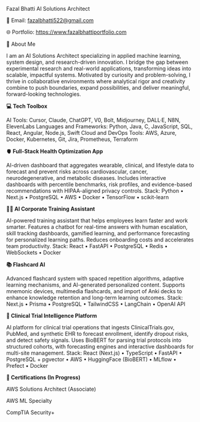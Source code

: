 Fazal Bhatti  AI Solutions Architect

📧 Email: fazalbhatti522@gmail.com

🌐 Portfolio: https://www.fazalbhattiportfolio.com

👋 About Me

I am an AI Solutions Architect specializing in applied machine learning, system design, and research-driven innovation. I bridge the gap between experimental research and real-world applications, transforming ideas into scalable, impactful systems. Motivated by curiosity and problem-solving, I thrive in collaborative environments where analytical rigor and creativity combine to push boundaries, expand possibilities, and deliver meaningful, forward-looking technologies.

**💻 Tech Toolbox**

AI Tools: Cursor, Claude, ChatGPT, V0, Bolt, Midjourney, DALL·E, N8N, ElevenLabs
Languages and Frameworks: Python, Java, C, JavaScript, SQL, React, Angular, Node.js, Swift
Cloud and DevOps Tools: AWS, Azure, Docker, Kubernetes, Git, Jira, Prometheus, Terraform

**🫀 Full-Stack Health Optimization App**

AI-driven dashboard that aggregates wearable, clinical, and lifestyle data to forecast and prevent risks across cardiovascular, cancer, neurodegenerative, and metabolic diseases. Includes interactive dashboards with percentile benchmarks, risk profiles, and evidence-based recommendations with HIPAA-aligned privacy controls.
Stack: Python • Next.js • PostgreSQL • AWS • Docker • TensorFlow • scikit-learn


**👨‍💼 AI Corporate Training Assistant**

AI-powered training assistant that helps employees learn faster and work smarter. Features a chatbot for real-time answers with human escalation, skill tracking dashboards, gamified learning, and performance forecasting for personalized learning paths. Reduces onboarding costs and accelerates team productivity.
Stack: React • FastAPI • PostgreSQL • Redis • WebSockets • Docker

**📚 Flashcard AI**

Advanced flashcard system with spaced repetition algorithms, adaptive learning mechanisms, and AI-generated personalized content. Supports mnemonic devices, multimedia flashcards, and import of Anki decks to enhance knowledge retention and long-term learning outcomes.
Stack: Next.js • Prisma • PostgreSQL • TailwindCSS • LangChain • OpenAI API

**🧪 Clinical Trial Intelligence Platform**

AI platform for clinical trial operations that ingests ClinicalTrials.gov, PubMed, and synthetic EHR to forecast enrollment, identify dropout risks, and detect safety signals. Uses BioBERT for parsing trial protocols into structured cohorts, with forecasting engines and interactive dashboards for multi-site management.
Stack: React (Next.js) • TypeScript • FastAPI • PostgreSQL + pgvector • AWS • HuggingFace (BioBERT) • MLflow • Prefect • Docker

**🎯 Certifications (In Progress)**

AWS Solutions Architect (Associate)

AWS ML Specialty

CompTIA Security+

